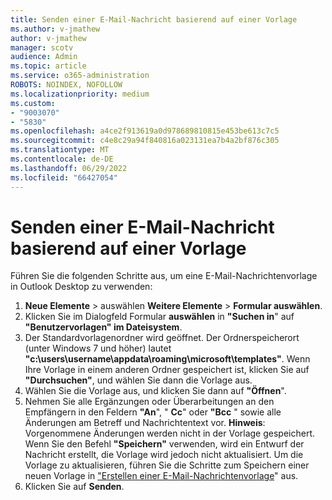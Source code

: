 ```yaml
---
title: Senden einer E-Mail-Nachricht basierend auf einer Vorlage
ms.author: v-jmathew
author: v-jmathew
manager: scotv
audience: Admin
ms.topic: article
ms.service: o365-administration
ROBOTS: NOINDEX, NOFOLLOW
ms.localizationpriority: medium
ms.custom:
- "9003070"
- "5830"
ms.openlocfilehash: a4ce2f913619a0d978689810815e453be613c7c5
ms.sourcegitcommit: c4e8c29a94f840816a023131ea7b4a2bf876c305
ms.translationtype: MT
ms.contentlocale: de-DE
ms.lasthandoff: 06/29/2022
ms.locfileid: "66427054"
---
```

# <a name="send-an-email-message-based-on-a-template"></a>Senden einer E-Mail-Nachricht basierend auf einer Vorlage

Führen Sie die folgenden Schritte aus, um eine E-Mail-Nachrichtenvorlage in Outlook Desktop zu verwenden:

1. **Neue Elemente** >  auswählen **Weitere Elemente** > **Formular auswählen**.
2. Klicken Sie im Dialogfeld Formular **auswählen** in **"Suchen in**" auf **"Benutzervorlagen" im Dateisystem**.
3. Der Standardvorlagenordner wird geöffnet. Der Ordnerspeicherort (unter Windows 7 und höher) lautet **"c:\users\username\appdata\roaming\microsoft\templates"**. Wenn Ihre Vorlage in einem anderen Ordner gespeichert ist, klicken Sie auf **"Durchsuchen"**, und wählen Sie dann die Vorlage aus.
4. Wählen Sie die Vorlage aus, und klicken Sie dann auf **"Öffnen**".
5. Nehmen Sie alle Ergänzungen oder Überarbeitungen an den Empfängern in den Feldern **"An**", " **Cc**" oder **"Bcc** " sowie alle Änderungen am Betreff und Nachrichtentext vor.
    **Hinweis**: Vorgenommene Änderungen werden nicht in der Vorlage gespeichert. Wenn Sie den Befehl **"Speichern"** verwenden, wird ein Entwurf der Nachricht erstellt, die Vorlage wird jedoch nicht aktualisiert. Um die Vorlage zu aktualisieren, führen Sie die Schritte zum Speichern einer neuen Vorlage in ["Erstellen einer E-Mail-Nachrichtenvorlage](https://support.microsoft.com/office/create-an-email-message-template-43ec7142-4dd0-4351-8727-bd0977b6b2d1)" aus.
6. Klicken Sie auf **Senden**.
